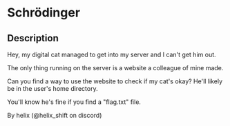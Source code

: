 # Schrödinger

## Description

Hey, my digital cat managed to get into my server and I can't get him out.

The only thing running on the server is a website a colleague of mine made.

Can you find a way to use the website to check if my cat's okay? He'll likely be in the user's home directory.

You'll know he's fine if you find a "flag.txt" file. 

By helix (@helix_shift on discord)


